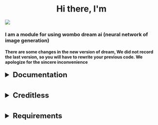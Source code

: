 <h1 align="center">Hi there, I'm</h1>


<a href="https://github.com/pokedim13/WOMBO" target="_blank">
  <img src="https://upload.wikimedia.org/wikipedia/commons/d/d7/WomboLogo.svg"/>
</a>

### I am a module for using wombo dream ai (neural network of image generation)

#### There are some changes in the new version of dream, We did not record the last version, so you will have to rewrite your previous code. We apologize for the sincere inconvenience

<details>
    <summary style="font-size: 24px; font-weight: bold;">Documentation</summary>
    For the asynchronous use case, it is similar
    <details>
        <summary style="font-size: 24px; font-weight: bold;">Creating an instance</summary> 
        <pre>
from wombo import Dream
dream = Dream()
        </pre>
    </details>
    <details>
        <summary style="font-size: 24px; font-weight: bold;">Generate picture</summary> 
        <pre>
from wombo.models import TaskModel
picture: TaskModel = dream.generate("anime waifu")
        </pre>
    </details>
    <details>
        <summary style="font-size: 24px; font-weight: bold;">API</summary> 
        <pre>
task: TaskModel = dream.api.create_task("anime waifu")
dream.api.check_task(task.id)
        </pre>
    </details>
    <details>
        <summary style="font-size: 24px; font-weight: bold;">Styles</summary> 
        <pre>
from wombo.models import StyleModel
styles: = dream.styles._get_styles()
dream.styles["Dreamland v3"] # Required after executing _get_styles()
        </pre>
    </details>

</details>

#

<details>
    <summary style="font-size: 24px; font-weight: bold;">Creditless</summary>

- [@mayneryt](https://vk.com/mayneryt) her give me algoritm
- [@pokedim13](https://vk.com/h3try) me
</details>

#

<details>
    <summary style="font-size: 24px; font-weight: bold;">Requirements</summary>

- [httpx](https://pypi.org/project/httpx/)
- [pydantic](https://pypi.org/project/pydantic/)
</details>
